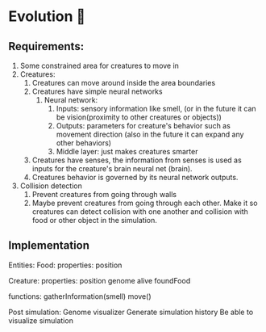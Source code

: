 # Evolution 🧬

## Requirements:
1. Some constrained area for creatures to move in
2. Creatures:
   1. Creatures can move around inside the area boundaries
   2. Creatures have simple neural networks
      1. Neural network:
         1. Inputs: sensory information like smell, (or in the future it can be vision(proximity to other creatures or objects)) 
         2. Outputs: parameters for creature's behavior such as movement direction (also in the future it can expand any other behaviors)
         3. Middle layer: just makes creatures smarter
   3. Creatures have senses, the information from senses is used as inputs for the creature's brain neural net (brain).
   4. Creatures behavior is governed by its neural network outputs.
3. Collision detection
   1. Prevent creatures from going through walls
   2. Maybe prevent creatures from going through each other. Make it so creatures can detect collision with one another and collision with food or other object in the simulation.


## Implementation
Entities:
Food:
properties:
position

Creature:
properties:
position
genome
alive
foundFood

functions:
gatherInformation(smell)
move()

Post simulation:
Genome visualizer
Generate simulation history
Be able to visualize simulation 


